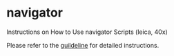 # navigator

Instructions on How to Use navigator Scripts (leica, 40x)

Please refer to the [guildeline](https://github.com/ZenghuPKU/navigator/blob/main/guideline) for detailed instructions.

